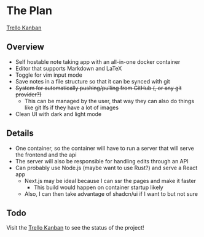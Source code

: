 # The Plan

[Trello Kanban](https://trello.com/b/wL2Bg5XN/tungsten)

## Overview

- Self hostable note taking app with an all-in-one docker container
- Editor that supports Markdown and LaTeX
- Toggle for vim input mode
- Save notes in a file structure so that it can be synced with git
- ~~System for automatically pushing/pulling from GitHub (, or any git provider?)~~
  - This can be managed by the user, that way they can also do things like git lfs if they have a lot of images
- Clean UI with dark and light mode

## Details

- One container, so the container will have to run a server that will serve the frontend and the api
- The server will also be responsible for handling edits through an API
- Can probably use Node.js (maybe want to use Rust?) and serve a React app
  - Next.js may be ideal because I can ssr the pages and make it faster
    - This build would happen on container startup likely
  - Also, I can then take advantage of shadcn/ui if I want to but not sure

## Todo

Visit the [Trello Kanban](https://trello.com/b/wL2Bg5XN/tungsten) to see the status of the project!
